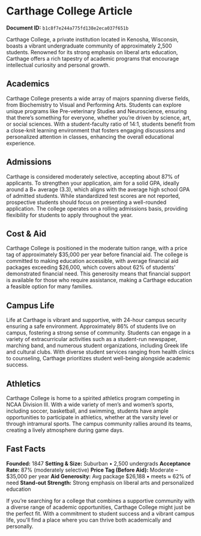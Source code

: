 # Carthage College Article

**Document ID:** `b1c8f7e244a775fd138e2eca037f651b`

Carthage College, a private institution located in Kenosha, Wisconsin, boasts a vibrant undergraduate community of approximately 2,500 students. Renowned for its strong emphasis on liberal arts education, Carthage offers a rich tapestry of academic programs that encourage intellectual curiosity and personal growth.

## Academics
Carthage College presents a wide array of majors spanning diverse fields, from Biochemistry to Visual and Performing Arts. Students can explore unique programs like Pre-veterinary Studies and Neuroscience, ensuring that there’s something for everyone, whether you’re driven by science, art, or social sciences. With a student-faculty ratio of 14:1, students benefit from a close-knit learning environment that fosters engaging discussions and personalized attention in classes, enhancing the overall educational experience.

## Admissions
Carthage is considered moderately selective, accepting about 87% of applicants. To strengthen your application, aim for a solid GPA, ideally around a B+ average (3.3), which aligns with the average high school GPA of admitted students. While standardized test scores are not reported, prospective students should focus on presenting a well-rounded application. The college operates on a rolling admissions basis, providing flexibility for students to apply throughout the year.

## Cost & Aid
Carthage College is positioned in the moderate tuition range, with a price tag of approximately $35,000 per year before financial aid. The college is committed to making education accessible, with average financial aid packages exceeding $26,000, which covers about 62% of students' demonstrated financial need. This generosity means that financial support is available for those who require assistance, making a Carthage education a feasible option for many families.

## Campus Life
Life at Carthage is vibrant and supportive, with 24-hour campus security ensuring a safe environment. Approximately 86% of students live on campus, fostering a strong sense of community. Students can engage in a variety of extracurricular activities such as a student-run newspaper, marching band, and numerous student organizations, including Greek life and cultural clubs. With diverse student services ranging from health clinics to counseling, Carthage prioritizes student well-being alongside academic success.

## Athletics
Carthage College is home to a spirited athletics program competing in NCAA Division III. With a wide variety of men’s and women’s sports, including soccer, basketball, and swimming, students have ample opportunities to participate in athletics, whether at the varsity level or through intramural sports. The campus community rallies around its teams, creating a lively atmosphere during game days.

## Fast Facts
**Founded:** 1847
**Setting & Size:** Suburban • 2,500 undergrads
**Acceptance Rate:** 87% (moderately selective)
**Price Tag (Before Aid):** Moderate – $35,000 per year
**Aid Generosity:** Avg package $26,188 • meets ≈ 62% of need
**Stand-out Strength:** Strong emphasis on liberal arts and personalized education

If you’re searching for a college that combines a supportive community with a diverse range of academic opportunities, Carthage College might just be the perfect fit. With a commitment to student success and a vibrant campus life, you'll find a place where you can thrive both academically and personally.
